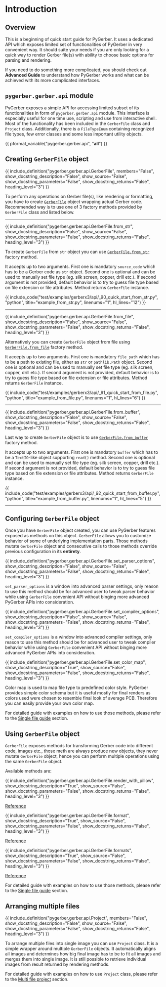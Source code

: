 # Introduction

## Overview

This is a beginning of quick start guide for PyGerber. It uses a dedicated API which
exposes limited set of functionalities of PyGerber in very convenient way. It should
suite your needs if you are only looking for a quick way to render Gerber file(s) with
ability to choose basic options for parsing and rendering.

If you need to do something more complicated, you should check out **Advanced Guide** to
understand how PyGerber works and what can be achieved with its more complicated
interfaces.

## `pygerber.gerber.api` module

PyGerber exposes a simple API for accessing limited subset of its functionalities in
form of `pygerber.gerber.api` module. This interface is especially useful for one time
use, scripting and use from interactive shell. Most of the functionality has been
included in the `GerberFile` class and `Project` class. Additionally, there is a
`FileTypeEnum` containing recognized file types, few error classes and some less
important utility objects.

{{ pformat_variable("pygerber.gerber.api", "__all__") }}

## Creating `GerberFile` object

{{ include_definition("pygerber.gerber.api.GerberFile", members="False", show_docstring_description="False", show_source="False", show_docstring_parameters="False", show_docstring_returns="False", heading_level="3") }}

To perform any operations on Gerber file(s), like rendering or formatting, you have to
create [`GerberFile`](./20_gerber_file.md#pygerber.gerber.api.GerberFile) object
wrapping actual Gerber code. Recommended way is to use one of 3 factory methods provided
by `GerberFile` class and listed below.

---

{{ include_definition("pygerber.gerber.api.GerberFile.from_str", show_docstring_description="False", show_source="False", show_docstring_parameters="False", show_docstring_returns="False", heading_level="3") }}

To create `GerberFile` from `str` object you can use
[`GerberFile.from_str`](./20_gerber_file.md#pygerber.gerber.api.GerberFile.from_str)
factory method.

It accepts up to two arguments. First one is mandatory `source_code` which has to be a
Gerber code as `str` object. Second one is optional and can be used to manually set file
type (eg. silk screen, copper, drill etc.). If second argument is not provided, default
behavior is to try to guess file type based on file extension or file attributes. Method
returns `GerberFile` instance.

{{ include_code("test/examples/gerberx3/api/_90_quick_start_from_str.py", "python", title="example_from_str.py", linenums="1", hl_lines="12") }}

---

{{ include_definition("pygerber.gerber.api.GerberFile.from_file", show_docstring_description="False", show_source="False", show_docstring_parameters="False", show_docstring_returns="False", heading_level="3") }}

Alternatively you can create `GerberFile` object from file using
[`GerberFile.from_file`](./20_gerber_file.md#pygerber.gerber.api.GerberFile.from_file)
factory method.

It accepts up to two arguments. First one is mandatory `file_path` which has to be a
path to existing file, either as `str` or `pathlib.Path` object. Second one is optional
and can be used to manually set file type (eg. silk screen, copper, drill etc.). If
second argument is not provided, default behavior is to try to guess file type based on
file extension or file attributes. Method returns `GerberFile` instance.

{{ include_code("test/examples/gerberx3/api/_91_quick_start_from_file.py", "python", title="example_from_file.py", linenums="1", hl_lines="6") }}

---

{{ include_definition("pygerber.gerber.api.GerberFile.from_buffer", show_docstring_description="False", show_source="False", show_docstring_parameters="False", show_docstring_returns="False", heading_level="3") }}

Last way to create `GerberFile` object is to use
[`GerberFile.from_buffer`](./20_gerber_file.md#pygerber.gerber.api.GerberFile.from_buffer)
factory method.

It accepts up to two arguments. First one is mandatory `buffer` which has to be a
`TextIO`-like object supporting `read()` method. Second one is optional and can be used
to manually set file type (eg. silk screen, copper, drill etc.). If second argument is
not provided, default behavior is to try to guess file type based on file extension or
file attributes. Method returns `GerberFile` instance.

{{ include_code("test/examples/gerberx3/api/_92_quick_start_from_buffer.py", "python", title="example_from_buffer.py", linenums="1", hl_lines="5") }}

---

## Configuring `GerberFile` object

Once you have `GerberFile` object created, you can use PyGerber features exposed as
methods on this object. `GerberFile` allows you to customize behavior of some of
underlying implementation parts. Those methods mutate `GerberFile` object and
consecutive calls to those methods override previous configuration in its **entirety**.

{{ include_definition("pygerber.gerber.api.GerberFile.set_parser_options", show_docstring_description="False", show_source="False", show_docstring_parameters="False", show_docstring_returns="False", heading_level="3") }}

`set_parser_options` is a window into advanced parser settings, only reason to use this
method should be for advanced user to tweak parser behavior while using `GerberFile`
convenient API without binging more advanced PyGerber APIs into consideration.

{{ include_definition("pygerber.gerber.api.GerberFile.set_compiler_options", show_docstring_description="False", show_source="False", show_docstring_parameters="False", show_docstring_returns="False", heading_level="3") }}

`set_compiler_options` is a window into advanced compiler settings, only reason to use
this method should be for advanced user to tweak compiler behavior while using
`GerberFile` convenient API without binging more advanced PyGerber APIs into
consideration.

{{ include_definition("pygerber.gerber.api.GerberFile.set_color_map", show_docstring_description="True", show_source="False", show_docstring_parameters="False", show_docstring_returns="False", heading_level="3") }}

Color map is used to map file type to predefined color style. PyGerber provides simple
color schema but it is useful mostly for final renders as colors used were chosen to
resemble final look of average PCB. Therefore you can easily provide your own color map.

For detailed guide with examples on how to use those methods, please refer to the
[Single file guide](./01_single_file.md) section.

## Using `GerberFile` object

`GerberFile` exposes methods for transforming Gerber code into different code, images
etc., those meth are always produce new objects, they never mutate `GerberFile` object,
hence you can perform multiple operations using the same `GerberFile` object.

Available methods are:

{{ include_definition("pygerber.gerber.api.GerberFile.render_with_pillow", show_docstring_description="True", show_source="False", show_docstring_parameters="False", show_docstring_returns="False", heading_level="3") }}

[Reference](./20_gerber_file.md#pygerber.gerber.api.GerberFile.render_with_pillow)

{{ include_definition("pygerber.gerber.api.GerberFile.format", show_docstring_description="True", show_source="False", show_docstring_parameters="False", show_docstring_returns="False", heading_level="3") }}

[Reference](./20_gerber_file.md#pygerber.gerber.api.GerberFile.format)

{{ include_definition("pygerber.gerber.api.GerberFile.formats", show_docstring_description="True", show_source="False", show_docstring_parameters="False", show_docstring_returns="False", heading_level="3") }}

[Reference](./20_gerber_file.md#pygerber.gerber.api.GerberFile.formats)

For detailed guide with examples on how to use those methods, please refer to the
[Single file guide](./01_single_file.md) section.

## Arranging multiple files

{{ include_definition("pygerber.gerber.api.Project", members="False", show_docstring_description="False", show_source="False", show_docstring_parameters="False", show_docstring_returns="False", heading_level="3") }}

To arrange multiple files into single image you can use `Project` class. It is a simple
wrapper around multiple `GerberFile` objects. It automatically aligns all images and
determines how big final image has to be to fit all images and merges them into single
image. It is still possible to retrieve individual images from result returned by
rendering methods.

For detailed guide with examples on how to use `Project` class, please refer to the
[Multi file project](./02_multi_file_project.md) section.
